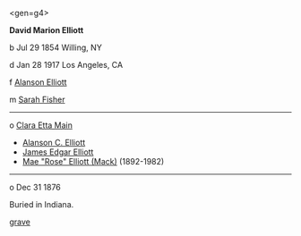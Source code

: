 <gen=g4>

<b>David Marion Elliott</b>

b Jul 29 1854 Willing, NY

d Jan 28 1917 Los Angeles, CA

f [Alanson Elliott](../g5/alanson_elliott.md)

m [Sarah Fisher](../g5/sarah_fisher.md)

<hr>

o [Clara Etta Main](clara_etta_main.md)

- [Alanson C. Elliott](../g3/alanson_c_elliott.md)
- [James Edgar Elliott](../g3/james_edgar_elliott.md)
- [Mae "Rose" Elliott (Mack)](../g3/mae_elliott.md) (1892-1982)

<hr>

o Dec 31 1876

Buried in Indiana.

[grave](https://www.findagrave.com/memorial/75888104/david-m-elliott)
